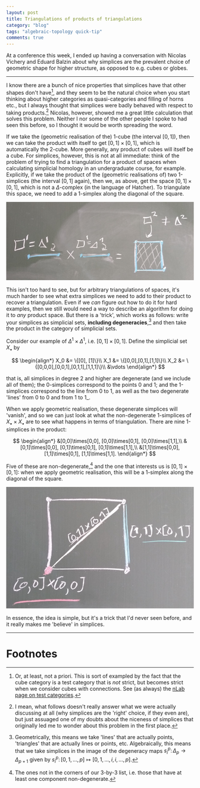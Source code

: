 ```yaml
---
layout: post
title: Triangulations of products of triangulations
category: "blog"
tags: "algebraic-topology quick-tip"
comments: true
---
```


At a conference this week, I ended up having a conversation with Nicolas Vichery and Eduard Balzin about why simplices are the prevalent choice of geometric shape for higher structure, as opposed to e.g. cubes or globes.

<!--more-->
---

I know there are a bunch of nice properties that simplices have that other shapes don't have[^1], and they seem to be the natural choice when you start thinking about higher categories as quasi-categories and filling of horns etc., but I always thought that simplices were badly behaved with respect to taking products.[^4]
Nicolas, however, showed me a great little calculation that solves this problem.
Neither I nor some of the other people I spoke to had seen this before, so I thought it would be worth spreading the word.

If we take the (geometric realisation of the) 1-cube (the interval $[0,1]$), then we can take the product with itself to get $[0,1]\times[0,1]$, which is automatically the 2-cube.
More generally, any product of cubes will itself be a cube.
For simplices, however, this is not at all immediate: think of the problem of trying to find a triangulation for a product of spaces when calculating simplicial homology in an undergraduate course, for example.
Explicitly, if we take the product of the (geometric realisations of) two 1-simplices (the interval $[0,1]$ again), then we, as above, get the space $[0,1]\times[0,1]$, which is not a $\Delta$-complex (in the language of Hatcher).
To triangulate this space, we need to add a 1-simplex along the diagonal of the square.

![Cubes work, simplices don't](/assets/post-images/2018-04-11-triangulation-of-products-cubes-work.jpg "Cubes work, simplices don't")

This isn't too hard to see, but for arbitrary triangulations of spaces, it's much harder to see what extra simplices we need to add to their product to recover a triangulation.
Even if we _can_ figure out how to do it for hard examples, then we still would need a way to describe an algorithm for doing it to _any_ product space.
But there is a 'trick', which works as follows: write your simplices as simplicial sets, **including degeneracies**,[^2] and then take the product in the category of simplicial sets.

Consider our example of $\Delta^1\times\Delta^1$, i.e. $[0,1]\times[0,1]$.
Define the simplicial set $X_\bullet$ by

$$
\begin{align*}
    X_0 &= \{[0], [1]\}\\
    X_1 &= \{[0,0],[0,1],[1,1]\}\\
    X_2 &= \{[0,0,0],[0,0,1],[0,1,1],[1,1,1]\}\\
    &\vdots
\end{align*}
$$

that is, all simplices in degree 2 and higher are degenerate (and we include all of them); the 0-simplices correspond to the points 0 and 1; and the 1-simplices correspond to the line from 0 to 1, as well as the two degenerate 'lines' from 0 to 0 and from 1 to 1_.

When we apply geometric realisation, these degenerate simplices will 'vanish', and so we can just look at what the non-degenerate 1-simplices of $X_\bullet\times X_\bullet$ are to see what happens in terms of triangulation.
There are nine 1-simplices in the product:

$$
\begin{align*}
   &[0,0]\times[0,0], [0,0]\times[0,1], [0,0]\times[1,1],\\
   &[0,1]\times[0,0], [0,1]\times[0,1], [0,1]\times[1,1],\\
   &[1,1]\times[0,0], [1,1]\times[0,1], [1,1]\times[1,1].
\end{align*}
$$

Five of these are non-degenerate,[^3] and the one that interests us is $[0,1]\times[0,1]$: when we apply geometric realisation, this will be a 1-simplex along the diagonal of the square.

![The final result](/assets/post-images/2018-04-11-triangulation-of-products-result.jpg "The final result")

In essence, the idea is simple, but it's a trick that I'd never seen before, and it really makes me 'believe' in simplices.

---

# Footnotes

[^1]: Or, at least, not a priori. This is sort of exampled by the fact that the cube category is a test category that is _not_ strict, but becomes strict when we consider cubes with connections. See (as always) the [nLab page on test categories](https://ncatlab.org/nlab/show/test+category#examples).
[^2]: Geometrically, this means we take 'lines' that are actually points, 'triangles' that are actually lines or points, etc. Algebraically, this means that we take simplices in the image of the degeneracy maps $s_i^p\colon\Delta_p\to\Delta_{p+1}$ given by $s_i^p\colon[0,1,\ldots,p]\mapsto[0,1,\ldots,i,i,\ldots,p]$.
[^3]: The ones not in the corners of our 3-by-3 list, i.e. those that have at least one component non-degenerate.
[^4]: I mean, what follows doesn't really answer what we were actually discussing at all (why simplices are the 'right' choice, if they even are), but just assuaged one of my doubts about the niceness of simplices that originally led me to wonder about this problem in the first place.